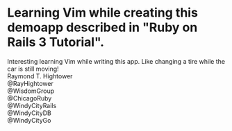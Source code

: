# Learning Vim while creating this demoapp described in "Ruby on Rails 3 Tutorial".

Interesting learning Vim while writing this app. Like changing a tire
while the car is still moving!
<br/>
Raymond T. Hightower<br/>
@RayHightower<br/>
@WisdomGroup<br/>
@ChicagoRuby<br/>
@WindyCityRails<br/>
@WindyCityDB<br/>
@WindyCityGo<br/>

